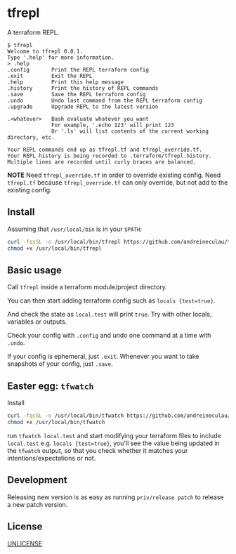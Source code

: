 # tfrepl

A terraform REPL.

```text
$ tfrepl
Welcome to tfrepl 0.0.1.
Type '.help' for more information.
> .help
.config       Print the REPL terraform config
.exit         Exit the REPL
.help         Print this help message
.history      Print the history of REPL commands
.save         Save the REPL terraform config
.undo         Undo last command from the REPL terraform config
.upgrade      Upgrade REPL to the latest version

.<whatever>   Bash evaluate whatever you want
              For example, '.echo 123' will print 123
              Or '.ls' will list contents of the current working directory, etc.

Your REPL commands end up as tfrepl.tf and tfrepl_override.tf.
Your REPL history is being recorded to .terraform/tfrepl.history.
Multiple lines are recorded until curly braces are balanced.
```

**NOTE** Need `tfrepl_override.tf` in order to override existing config.
Need `tfrepl.tf` because `tfrepl_override.tf` can only override, but not add to the existing config.

## Install

Assuming that `/usr/local/bin` is in your `$PATH`:

```bash
curl -fqsSL -o /usr/local/bin/tfrepl https://github.com/andreineculau/tfrepl/releases/latest/download/tfrepl
chmod +x /usr/local/bin/tfrepl
```

## Basic usage

Call `tfrepl` inside a terraform module/project directory.

You can then start adding terraform config such as `locals {test=true}`.

And check the state as `local.test` will print `true`. Try with other locals, variables or outputs.

Check your config with `.config` and undo one command at a time with `.undo`.

If your config is ephemeral, just `.exit`. Whenever you want to take snapshots of your config, just `.save`.

## Easter egg: `tfwatch`

Install 

```bash
curl -fqsSL -o /usr/local/bin/tfwatch https://github.com/andreineculau/tfrepl/releases/latest/download/tfwatch
chmod +x /usr/local/bin/tfwatch
```

run `tfwatch local.test` and start modifying your terraform files to include `local.test` e.g. `locals {test=true}`,
you'll see the value being updated in the `tfwatch` output,
so that you check whether it matches your intentions/expectations or not.

## Development

Releasing new version is as easy as running `priv/release patch`
to release a new patch version.

## License

[UNLICENSE](./UNLICENSE)
